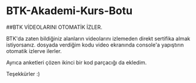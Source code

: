 # BTK-Akademi-Kurs-Botu
##BTK VİDEOLARINI OTOMATİK İZLER.

BTK'da zaten bildiğiniz alanların videolarını izlemeden direkt sertifika almak istiyorsanız. dosyada verdiğim kodu video ekranında console'a yapıştırın otomatik izlerve ilerler.

Ayrıca anketleri çözen ikinci bir kod parçacığı da ekledim.

Teşekkürler :)
